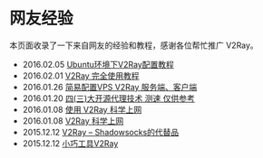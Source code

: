 # 网友经验

本页面收录了一下来自网友的经验和教程，感谢各位帮忙推广 V2Ray。

* 2016.02.05 [Ubuntu环境下V2Ray配置教程](http://luluseu.moe/?p=365)
* 2016.02.01 [V2Ray 完全使用教程](https://yuan.ga/v2raywan-quan-shi-yong-jiao-cheng/)
* 2016.01.26 [简易配置VPS V2Ray 服务端、客户端](http://ntgeralt.blogspot.ch/2016/01/vps-v2ray.html)
* 2016.01.20 [四(三)大开源代理技术 测速 仅供参考](http://bbs.a9vg.com/thread-4812382-1-1.html)
* 2016.01.08 [使用 V2Ray 科学上网](http://k162.space/across_the_gfw_with_v2ray/)
* 2016.01.08 [V2Ray 科学上网](http://www.gonewto.com/?post/gweuy4)
* 2015.12.12 [V2Ray – Shadowsocks的代替品](https://us-somesky.rhcloud.com/gfw/v2ray.html)
* 2015.12.12 [小巧工具V2Ray](http://bpplpp.cn/v2ray.html)